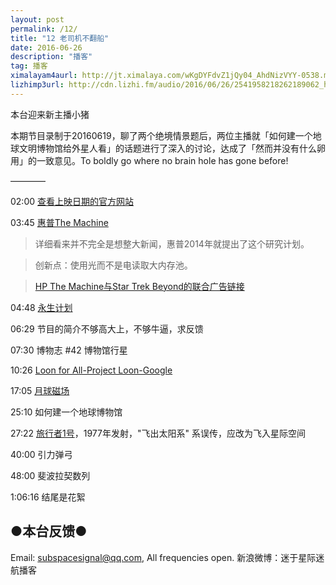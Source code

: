 ```yaml
---
layout: post
permalink: /12/
title: "12 老司机不翻船"
date: 2016-06-26
description: "播客"
tag: 播客 
ximalayam4aurl: http://jt.ximalaya.com/wKgDYFdvZ1jQy04_AhdNizVYY-0538.m4a?channel=rss&album_id=3135361&track_id=17559400&uid=6418191&jt=http://audio.xmcdn.com/group8/M01/9D/ED/wKgDYFdvZ1jQy04_AhdNizVYY-0538.m4a
lizhimp3url: http://cdn.lizhi.fm/audio/2016/06/26/2541958218262189062_hd.mp3
---   
```


本台迎来新主播小猪

本期节目录制于20160619，聊了两个绝境情景题后，两位主播就「如何建一个地球文明博物馆给外星人看」的话题进行了深入的讨论，达成了「然而并没有什么卵用」的一致意见。To boldly go where no brain hole has gone before!

————

02:00 [查看上映日期的官方网站](http://www.startrekmovie.com/_apps/releasedates/release-dates.html)

03:45 [惠普The Machine](http://www.labs.hpe.com/research/themachine/)

>详细看来并不完全是想整大新闻，惠普2014年就提出了这个研究计划。

>创新点：使用光而不是电读取大内存池。

>[HP The Machine与Star Trek Beyond的联合广告链接](https://www.hpe.com/us/en/newsroom/news-archive/featured-article/2016/06/HPEs-New-Star-Trek-Commercial-The-Machine-Boldly-Goes-Where-No-Technology-Has-Gone-Before.html)

04:48 [永生计划](http://baike.baidu.com/view/8037116.htm)

06:29 节目的简介不够高大上，不够牛逼，求反馈

07:30 博物志 #42 博物馆行星

10:26 [Loon for All-Project Loon-Google](https://www.google.com/loon/)

17:05 [月球磁场](https://en.wikipedia.org/wiki/Magnetic_field_of_the_Moon)

25:10 如何建一个地球博物馆

27:22 [旅行者1号](https://en.wikipedia.org/wiki/Voyager_1)，1977年发射，&quot;飞出太阳系&quot; 系误传，应改为飞入星际空间

40:00 引力弹弓

48:00 斐波拉契数列

1:06:16 结尾是花絮

## ●本台反馈●

Email: [subspacesignal@qq.com](mailto:subspacesignal@qq.com), All frequencies open.
新浪微博：迷于星际迷航播客